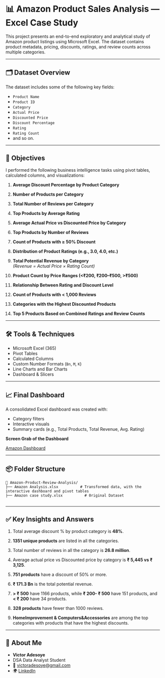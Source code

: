 # 📊 Amazon Product Sales Analysis — Excel Case Study

This project presents an end-to-end exploratory and analytical study of Amazon product listings using Microsoft Excel. The dataset contains product metadata, pricing, discounts, ratings, and review counts across multiple categories.

---

## 🗂️ Dataset Overview

The dataset includes some of the following key fields:

- `Product Name`
- `Product ID`
- `Category`
- `Actual Price`
- `Discounted Price`
- `Discount Percentage`
- `Rating`
- `Rating Count`
- and so on.

---

## 📌 Objectives

I performed the following business intelligence tasks using pivot tables, calculated columns, and visualizations:

1. **Average Discount Percentage by Product Category**

2. **Number of Products per Category**

3. **Total Number of Reviews per Category**

4. **Top Products by Average Rating**

5. **Average Actual Price vs Discounted Price by Category**

6. **Top Products by Number of Reviews**

7. **Count of Products with ≥ 50% Discount**

8. **Distribution of Product Ratings (e.g., 3.0, 4.0, etc.)**

9. **Total Potential Revenue by Category**  
   _(Revenue = Actual Price × Rating Count)_

10. **Product Count by Price Ranges (<₹200, ₹200–₹500, >₹500)**

11. **Relationship Between Rating and Discount Level**

12. **Count of Products with < 1,000 Reviews**

13. **Categories with the Highest Discounted Products**

14. **Top 5 Products Based on Combined Ratings and Review Counts**

---

## 🛠️ Tools & Techniques

- Microsoft Excel (365)
- Pivot Tables
- Calculated Columns
- Custom Number Formats (`Bn`, `M`, `K`)
- Line Charts and Bar Charts
- Dashboard & Slicers

---

## 📈 Final Dashboard

A consolidated Excel dashboard was created with:
- Category filters
- Interactive visuals
- Summary cards (e.g., Total Products, Total Revenue, Avg. Rating)

**Screen Grab of the Dashboard**

[Amazon Dashboard](https://github.com/user-attachments/assets/15dcc281-1cb9-4dd3-8151-1986886ef040)



---

## 📦 Folder Structure

```
📁 Amazon-Product-Review-Analysis/
├── Amazon Analysis.xlsx          # Transformed data, with the interactive dashboard and pivot tables
├── Amazon case study.xlsx          # 0riginal Dataset


```

---

## ✅ Key Insights and Answers

1. Total average discount % by product category is **48%**.

2. **1351 unique products** are listed in all the categories.

3. Total number of reviews in all the category is **26.8 million**.

4. Average actual price vs Discounted price by category is **₹ 5,445 vs ₹ 3,125**.

5. **751 products** have a discount of 50% or more.

6.  **₹ 171.3 Bn** is the total potential revenue.

7.  **> ₹ 500**	have 1166 products, while **₹ 200- ₹ 500** have	151 products, and **< ₹ 200** have	34 products.

8.  **328 products** have fewer than 1000 reviews.

9.  **HomeImprovement & Computers&Accessories** are among the top categories with products that have the highest discounts.
 
---

## 👤 About Me

- **Victor Adesoye**
- DSA Data Analyst Student
- 📧 victoradesoye@gmail.com
- 🌍 [LinkedIn](https://linkedin.com/in/victor-adesoye)

